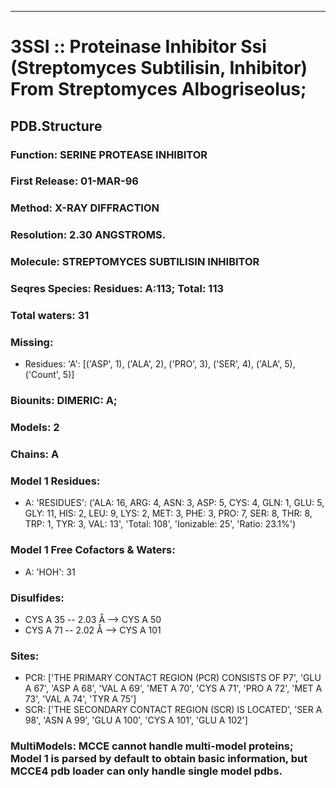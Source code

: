 ---
# 3SSI :: Proteinase Inhibitor Ssi (Streptomyces Subtilisin, Inhibitor) From Streptomyces Albogriseolus;
## PDB.Structure
### Function: SERINE PROTEASE INHIBITOR
### First Release: 01-MAR-96
### Method: X-RAY DIFFRACTION
### Resolution: 2.30 ANGSTROMS.
### Molecule: STREPTOMYCES SUBTILISIN INHIBITOR
### Seqres Species: Residues: A:113; Total: 113
### Total waters: 31
### Missing:
  - Residues:
 'A': [('ASP', 1), ('ALA', 2), ('PRO', 3), ('SER', 4), ('ALA', 5), ('Count', 5)]

### Biounits: DIMERIC: A;
### Models: 2
### Chains: A
### Model 1 Residues:
  - A:
 'RESIDUES': ('ALA: 16, ARG: 4, ASN: 3, ASP: 5, CYS: 4, GLN: 1, GLU: 5, GLY: 11, HIS: 2, LEU: 9, LYS: 2, MET: 3, PHE: 3, PRO: 7, SER: 8, THR: 8, TRP: 1, TYR: 3, VAL: 13', 'Total: 108', 'Ionizable: 25',
              'Ratio: 23.1%')

### Model 1 Free Cofactors & Waters:
  - A:
 'HOH': 31

### Disulfides:
  - CYS A  35 -- 2.03 Å --> CYS A  50
  - CYS A  71 -- 2.02 Å --> CYS A 101

### Sites:
  - PCR: ['THE PRIMARY CONTACT REGION (PCR) CONSISTS OF P7', 'GLU A  67', 'ASP A  68', 'VAL A  69', 'MET A  70', 'CYS A  71', 'PRO A  72', 'MET A  73', 'VAL A  74', 'TYR A  75']
  - SCR: ['THE SECONDARY CONTACT REGION (SCR) IS LOCATED', 'SER A  98', 'ASN A  99', 'GLU A 100', 'CYS A 101', 'GLU A 102']

### MultiModels: MCCE cannot handle multi-model proteins; Model 1 is parsed by default to obtain basic information, but MCCE4 pdb loader can only handle single model pdbs.
